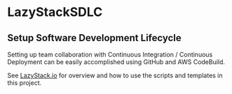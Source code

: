 # LazyStackSDLC
## Setup Software Development Lifecycle

Setting up team collaboration with Continuous Integration / Continuous Deployment can be easily accomplished using GitHub and AWS CodeBuild.

See <a href="https://LazyStack.io">LazyStack.io</a> for overview and how to use the scripts and templates in this project.

